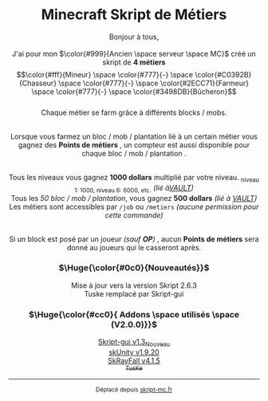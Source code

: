 <div align="center">
<h1>Minecraft Skript de Métiers</h1>

Bonjour à tous,  
<br> J'ai pour mon $\color{#999}{Ancien \space serveur \space MC}$ créé un skript de <strong>4 métiers</strong>
<br> $$\color{#fff}{Mineur} \space \color{#777}{-} \space \color{#C0392B}{Chasseur} \space \color{#777}{-} \space \color{#2ECC71}{Farmeur} \space \color{#777}{-} \space \color{#3498DB}{Bûcheron}$$
<br> Chaque métier se farm grâce à différents blocks / mobs.

<br> Lorsque vous farmez un bloc / mob / plantation lié à un certain métier vous gagnez des <strong>Points de métiers</strong> , un compteur est aussi disponible pour chaque bloc / mob / plantation .

<br> Tous les niveaux vous gagnez <strong>1000 dollars</strong> multiplié par votre niveau. <sub>niveau 1: 1000, niveau 6: 6000, etc.</sub>  <i>(lié à[VAULT](https://www.spigotmc.org/resources/vault.34315/))</i>
<br> Tous les <em>50 bloc / mob / plantation</em>, vous gagnez <strong>500 dollars</strong> <i>(lié à [VAULT](https://www.spigotmc.org/resources/vault.34315/))</i>
<br> Les métiers sont accessibles par <code>/job</code> ou <code>/metiers</code> <i>(aucune permission pour cette commande)</i>
  
<br>Si un block est posé par un joueur <i>(sauf <strong>OP</strong>)</i> , aucun <strong>Points de métiers</strong> sera donné au joueurs qui le casseront après.  

<h3>$\Huge{\color{#0c0}{Nouveautés}}$</h3>

Mise à jour vers la version Skript 2.6.3
<br> Tuske remplacé par Skript-gui


<h3>$\Huge{\color{#cc0}{ Addons \space utilisés \space (V2.0.0)}}$</h3>

<a href="">Skript-gui v1.3<sub>Nouveau</sub></a>
<br> <a href="https://skunity.com/">skUnity v1.9.20</a>
<br> <a href="https://sk.rayfall.net/">SkRayFall v4.1.5</a>
<br> <a href="https://www.spigotmc.org/resources/tuske.25136/"><s><sub>TusKe</sub></s></a>

<hr>

<sub>Déplacé depuis [skript-mc.fr](https://skript-mc.fr/forum/files/file/485-skript-de-metiers)</sub>
</div>
